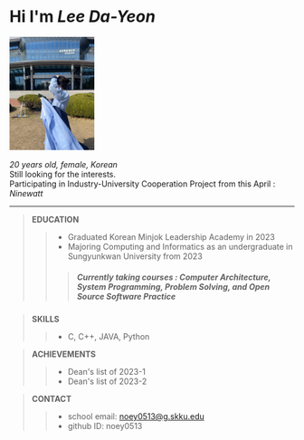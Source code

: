 # Hi I'm _Lee Da-Yeon_
<img src="./insta_profile.png" width = "150px" height = "200px" title="myprofile pic"/>

_20 years old, female, Korean_ \
Still looking for the interests. \
Participating in Industry-University Cooperation Project from this April : _Ninewatt_

---

>  __EDUCATION__
> > + Graduated Korean Minjok Leadership Academy in 2023
> > + Majoring Computing and Informatics as an undergraduate in Sungyunkwan University from 2023
> > >   ##### Currently taking courses : _Computer Architecture_, _System Programming_, _Problem Solving_, and _Open Source Software Practice_

>  __SKILLS__
> > + C, C++, JAVA, Python

>  __ACHIEVEMENTS__
> > + Dean's list of 2023-1 
> > + Dean's list of 2023-2

>  __CONTACT__
> > + school email: noey0513@g.skku.edu
> > + github ID: noey0513
